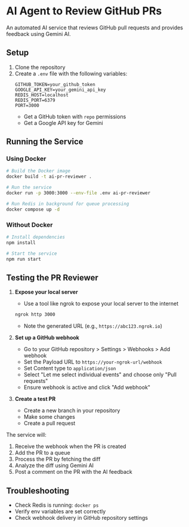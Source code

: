 # AI Agent to Review GitHub PRs

An automated AI service that reviews GitHub pull requests and provides feedback using Gemini AI.

## Setup

1. Clone the repository
2. Create a `.env` file with the following variables:
   ```
   GITHUB_TOKEN=your_github_token
   GOOGLE_API_KEY=your_gemini_api_key
   REDIS_HOST=localhost
   REDIS_PORT=6379
   PORT=3000
   ```
   - Get a GitHub token with `repo` permissions
   - Get a Google API key for Gemini

## Running the Service

### Using Docker

```bash
# Build the Docker image
docker build -t ai-pr-reviewer .

# Run the service
docker run -p 3000:3000 --env-file .env ai-pr-reviewer

# Run Redis in background for queue processing
docker compose up -d
```

### Without Docker

```bash
# Install dependencies
npm install

# Start the service
npm run start
```

## Testing the PR Reviewer

1. **Expose your local server** 
   - Use a tool like ngrok to expose your local server to the internet
   ```bash
   ngrok http 3000
   ```
   - Note the generated URL (e.g., `https://abc123.ngrok.io`)

2. **Set up a GitHub webhook**
   - Go to your GitHub repository > Settings > Webhooks > Add webhook
   - Set the Payload URL to `https://your-ngrok-url/webhook`
   - Set Content type to `application/json`
   - Select "Let me select individual events" and choose only "Pull requests"
   - Ensure webhook is active and click "Add webhook"

3. **Create a test PR**
   - Create a new branch in your repository
   - Make some changes
   - Create a pull request

The service will:
1. Receive the webhook when the PR is created
2. Add the PR to a queue
3. Process the PR by fetching the diff
4. Analyze the diff using Gemini AI
5. Post a comment on the PR with the AI feedback

## Troubleshooting

- Check Redis is running: `docker ps`
- Verify env variables are set correctly
- Check webhook delivery in GitHub repository settings
